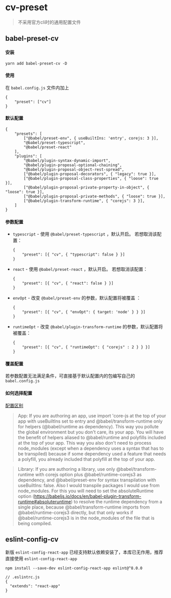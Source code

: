 # cv-preset

> 不采用官方cli时的通用配置文件

## babel-preset-cv

#### 安装

```
yarn add babel-preset-cv -D
```

#### 使用
在 `babel.config.js` 文件内加上

```
{
	"preset": ["cv"]
}
```

#### 默认配置

```
{
	"presets": [
		["@babel/preset-env", { useBuiltIns: 'entry', corejs: 3 }],
		"@babel/preset-typescript",
		"@babel/preset-react"
	],
	"plugins": [
		"@babel/plugin-syntax-dynamic-import",
		"@babel/plugin-proposal-optional-chaining",
		"@babel/plugin-proposal-object-rest-spread",
		["@babel/plugin-proposal-decorators", { "legacy": true }],
		["@babel/plugin-proposal-class-properties", { "loose": true }],
		["@babel/plugin-proposal-private-property-in-object", { "loose": true }],
		["@babel/plugin-proposal-private-methods", { "loose": true }],
		["@babel/plugin-transform-runtime", { "corejs": 3 }],
	]
}
```

#### 参数配置

* `typescript` - 使用 `@babel/preset-typescript` ，默认开启。 若想取消该配置：
	```
	{
		"preset": [{ "cv", { "typescript": false } }]
	}
	```

* `react` - 使用 `@babel/preset-react` ，默认开启。 若想取消该配置：
	```
	{
		"preset": [{ "cv", { "react": false } }]
	}
	```

* `envOpt` - 改变 `@babel/preset-env` 的参数，默认配置将被覆盖 ：
	```
	{
		"preset": [{ "cv", { "envOpt": { target: 'node' } } }]
	}
	```

* `runtimeOpt` - 改变 `@babel/plugin-transform-runtime` 的参数，默认配置将被覆盖：
	```
	{
		"preset": [{ "cv", { "runtimeOpt": { "corejs" : 2 } } }]
	}
	```

#### 覆盖配置
若参数配置无法满足条件，可直接基于默认配置内的包编写自己的 `babel.config.js`


#### 如何选择配置

[配置区别](https://www.jmarkoski.com/understanding-babel-preset-env-and-transform-runtime)

> App: If you are authoring an app, use import 'core-js at the top of your app with useBuiltIns set to entry and @babel/transform-runtime only for helpers (@babel/runtime as dependency). This way you pollute the global environment but you don't care, its your app. You will have the benefit of helpers aliased to @babel/runtime and polyfills included at the top of your app. This way you also don't need to process node_modules (except when a dependency uses a syntax that has to be transpiled) because if some dependency used a feature that needs a polyfill, you already included that polyfill at the top of your app.

> Library: If you are authoring a library, use only @babel/transform-runtime with corejs option plus @babel/runtime-corejs3 as dependency, and @babel/preset-env for syntax transpilation with useBuiltIns: false. Also I would transpile packages I would use from node_modules. For this you will need to set the absoluteRuntime option (https://babeljs.io/docs/en/babel-plugin-transform-runtime#absoluteruntime) to resolve the runtime dependency from a single place, because @babel/transform-runtime imports from @babel/runtime-corejs3 directly, but that only works if @babel/runtime-corejs3 is in the node_modules of the file that is being compiled.




## eslint-config-cv
新版 `eslint-config-react-app` 已经支持默认依赖安装了，本库已无作用，推荐直接使用 `eslint-config-react-app`
```
npm install --save-dev eslint-config-react-app eslint@^8.0.0

// .eslintrc.js
{
  "extends": "react-app"
}
```

